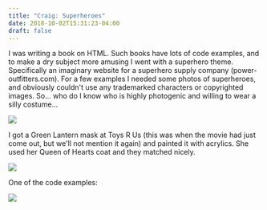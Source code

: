 ```yaml
---
title: "Craig: Superheroes"
date: 2018-10-02T15:31:23-04:00
draft: false
---
```


I was writing a book on HTML. Such books have lots of code examples, and to make a dry subject more amusing I went with a superhero theme. Specifically an imaginary website for a superhero supply company (power-outfitters.com). For a few examples I needed some photos of superheroes, and obviously couldn't use any trademarked characters or copyrighted images. So… who do I know who is highly photogenic and willing to wear a silly costume…

<img src="/photos/craig_cook/matt-cindy-super.jpg"/>

I got a Green Lantern mask at Toys R Us (this was when the movie had just come out, but we'll not mention it again) and painted it with acrylics. She used her Queen of Hearts coat and they matched nicely.

<img src="/photos/craig_cook/cindy-hero.jpg"/>

One of the code examples:

<img src="/photos/craig_cook/code-sample.png"/>
